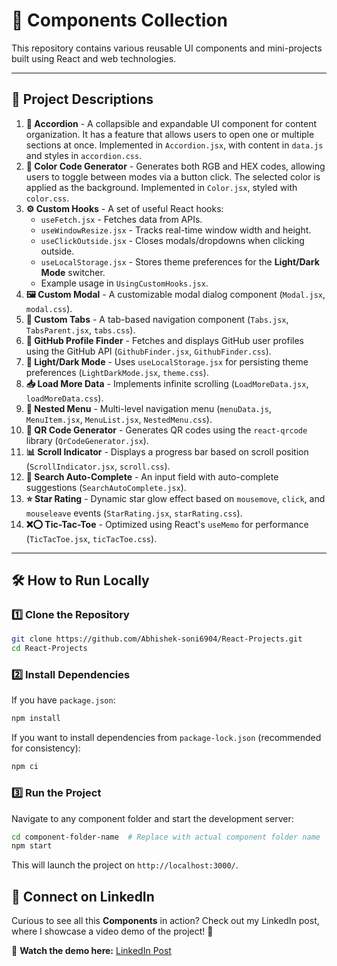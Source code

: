# 🚀 Components Collection

This repository contains various reusable UI components and mini-projects built using React and web technologies.

---

## 📌 Project Descriptions

1. **🔹 Accordion** - A collapsible and expandable UI component for content organization. It has a feature that allows users to open one or multiple sections at once. Implemented in `Accordion.jsx`, with content in `data.js` and styles in `accordion.css`.
2. **🎨 Color Code Generator** - Generates both RGB and HEX codes, allowing users to toggle between modes via a button click. The selected color is applied as the background. Implemented in `Color.jsx`, styled with `color.css`.
3. **⚙️ Custom Hooks** - A set of useful React hooks:
   - `useFetch.jsx` - Fetches data from APIs.
   - `useWindowResize.jsx` - Tracks real-time window width and height.
   - `useClickOutside.jsx` - Closes modals/dropdowns when clicking outside.
   - `useLocalStorage.jsx` - Stores theme preferences for the **Light/Dark Mode** switcher.
   - Example usage in `UsingCustomHooks.jsx`.
4. **🖼️ Custom Modal** - A customizable modal dialog component (`Modal.jsx`, `modal.css`).
5. **📑 Custom Tabs** - A tab-based navigation component (`Tabs.jsx`, `TabsParent.jsx`, `tabs.css`).
6. **🐙 GitHub Profile Finder** - Fetches and displays GitHub user profiles using the GitHub API (`GithubFinder.jsx`, `GithubFinder.css`).
7. **🌙 Light/Dark Mode** - Uses `useLocalStorage.jsx` for persisting theme preferences (`LightDarkMode.jsx`, `theme.css`).
8. **📥 Load More Data** - Implements infinite scrolling (`LoadMoreData.jsx`, `loadMoreData.css`).
9. **📂 Nested Menu** - Multi-level navigation menu (`menuData.js`, `MenuItem.jsx`, `MenuList.jsx`, `NestedMenu.css`).
10. **🔳 QR Code Generator** - Generates QR codes using the `react-qrcode` library (`QrCodeGenerator.jsx`).
11. **📊 Scroll Indicator** - Displays a progress bar based on scroll position (`ScrollIndicator.jsx`, `scroll.css`).
12. **🔎 Search Auto-Complete** - An input field with auto-complete suggestions (`SearchAutoComplete.jsx`).
13. **⭐ Star Rating** - Dynamic star glow effect based on `mousemove`, `click`, and `mouseleave` events (`StarRating.jsx`, `starRating.css`).
14. **❌⭕ Tic-Tac-Toe** - Optimized using React's `useMemo` for performance (`TicTacToe.jsx`, `ticTacToe.css`).

---

## 🛠️ How to Run Locally

### 1️⃣ Clone the Repository
```bash
git clone https://github.com/Abhishek-soni6904/React-Projects.git
cd React-Projects
```

### 2️⃣ Install Dependencies
If you have `package.json`:
```bash
npm install
```
If you want to install dependencies from `package-lock.json` (recommended for consistency):
```bash
npm ci
```

### 3️⃣ Run the Project
Navigate to any component folder and start the development server:
```bash
cd component-folder-name  # Replace with actual component folder name
npm start
```
This will launch the project on `http://localhost:3000/`.

## 🔗 Connect on LinkedIn  
Curious to see all this **Components** in action? Check out my LinkedIn post, where I showcase a video demo of the project! 🚀  

🎥 **Watch the demo here:** [LinkedIn Post](https://www.linkedin.com/posts/abhishek-soni-662028331_react-javascript-webdevelopment-activity-7308387636333682688-rbVK?utm_source=share&utm_medium=member_desktop&rcm=ACoAAFN5q6oBYUN1lZGdeZiR4oHDbon9ejqNVRk)
